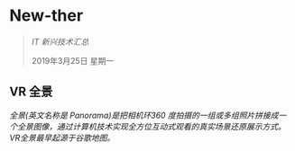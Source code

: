 # New-ther

> *IT 新兴技术汇总*
>
> 2019年3月25日 星期一





## VR 全景

*全景(英文名称是 Panorama)是把相机环360 度拍摄的一组或多组照片拼接成一个全景图像，通过计算机技术实现全方位互动式观看的真实场景还原展示方式。VR全景最早起源于谷歌地图。*

